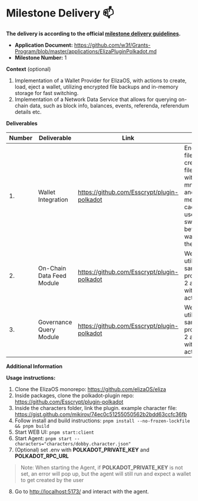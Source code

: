 # Milestone Delivery :mailbox:

**The delivery is according to the official [milestone delivery guidelines](https://github.com/w3f/Grants-Program/blob/master/docs/Support%20Docs/milestone-deliverables-guidelines.md).**  

* **Application Document:** https://github.com/w3f/Grants-Program/blob/master/applications/ElizaPluginPolkadot.md
* **Milestone Number:** 1

**Context** (optional)
1. Implementation of a Wallet Provider for ElizaOS, with actions to create, load, eject a wallet, utilizing encrypted file backups and in-memory storage for fast switching.
2. Implementation of a Network Data Service that allows for querying on-chain data, such as block info, balances, events, referenda, referendum details etc.

**Deliverables**

| Number | Deliverable | Link | Notes |
| ------------- | ------------- | ------------- |------------- |
| 1. | Wallet Integration | https://github.com/Esscrypt/plugin-polkadot | Encrypted files get created on file system with the mnemonics, and in-memory caching is used to switch between wallets on the fly| 
| 2.  | On-Chain Data Feed Module | https://github.com/Esscrypt/plugin-polkadot | We are utilizing the same provider for 2 and 3 with usage actions | 
| 3.  | Governance Query Module | https://github.com/Esscrypt/plugin-polkadot| We are utilizing the same provider for 2 and 3 with usage actions | 

**Additional Information**

**Usage instructions:**

1. Clone the ElizaOS monorepo: https://github.com/elizaOS/eliza
2. Inside packages, clone the polkadot-plugin repo: https://github.com/Esscrypt/plugin-polkadot
3. Inside the characters folder, link the plugin. example character file: https://gist.github.com/mikirov/74ec0c51255050562b2bdd63ccfc36fb
4. Follow install and build instructions: `pnpm install --no-frozen-lockfile && pnpm build`
5. Start WEB UI: `pnpm start:client`
6. Start Agent: `pnpm start --characters="characters/dobby.character.json"`
7. (Optional) set .env with **POLKADOT_PRIVATE_KEY** and **POLKADOT_RPC_URL**
> Note: When starting the Agent, if **POLKADOT_PRIVATE_KEY** is not set, an error will pop up, but the agent will still run and expect a wallet to get created by the user
8. Go to [http://localhost:5173/](http://localhost:5173/) and interact with the agent.
